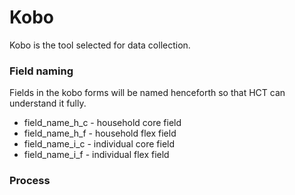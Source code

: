# Kobo

Kobo is the tool selected for data collection.

### Field naming

Fields in the kobo forms will be named henceforth so that HCT can understand it fully.

* field\_name\_h\_c - household core field
* field\_name\_h\_f - household flex field
* field\_name\_i\_c - individual core field
* field\_name\_i\_f - individual flex field

### Process



